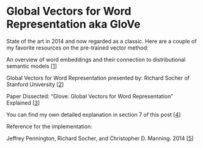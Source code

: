 # Global Vectors for Word Representation aka GloVe

State of the art in 2014 and now regarded as a classic. Here are a couple of my favorite resources on the pre-trained vector method:

An overview of word embeddings and their connection to distributional semantic models [<a href="http://blog.aylien.com/overview-word-embeddings-history-word2vec-cbow-glove" title="aylien.com" rel="nofollow">1</a></li>]

Global Vectors for Word Representation presented by: Richard Socher of Stanford University [<a href="https://youtu.be/ASn7ExxLZws" title="YouTube.com" rel="nofollow">2</a></li>] 

Paper Dissected: “Glove: Global Vectors for Word Representation” Explained [<a href="http://mlexplained.com/2018/04/29/paper-dissected-glove-global-vectors-for-word-representation-explained/" title="mlexplained.com" rel="nofollow">3</a></li>]

You can find my own detailed explanation in section 7 of this post [<a href="https://www.xtiandata.com/single-post/2018/10/26/Shallow-Deep-Natural-Language-Processing" title="xtiandata.com" rel="nofollow">4</a></li>] 


Reference for the implementation:

Jeffrey Pennington, Richard Socher, and Christopher D. Manning. 2014 [<a href="https://nlp.stanford.edu/pubs/glove.pdf" title="nlp.stanford.edu" rel="nofollow">5</a></li>] 
